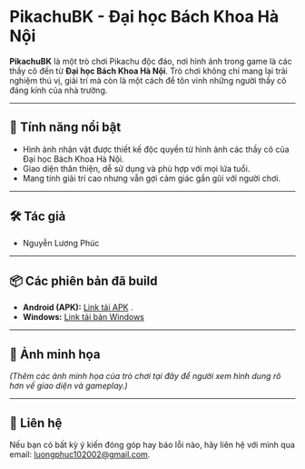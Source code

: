# PikachuBK - Đại học Bách Khoa Hà Nội

**PikachuBK** là một trò chơi Pikachu độc đáo, nơi hình ảnh trong game là các thầy cô đến từ **Đại học Bách Khoa Hà Nội**. Trò chơi không chỉ mang lại trải nghiệm thú vị, giải trí mà còn là một cách để tôn vinh những người thầy cô đáng kính của nhà trường.

---

## 🌟 **Tính năng nổi bật**
- Hình ảnh nhân vật được thiết kế độc quyền từ hình ảnh các thầy cô của Đại học Bách Khoa Hà Nội.
- Giao diện thân thiện, dễ sử dụng và phù hợp với mọi lứa tuổi.
- Mang tính giải trí cao nhưng vẫn gợi cảm giác gần gũi với người chơi.

---

## 🛠 **Tác giả**
- Nguyễn Lương Phúc

---

## 📦 **Các phiên bản đã build**
- **Android (APK):** [Link tải APK](https://github.com/Phucdz7/PikachuBK/blob/main/Build/PikachuBK.apk) .
- **Windows:** [Link tải bản Windows](https://github.com/Phucdz7/PikachuBK/tree/main/Build/PikachuBk)

---

## 📸 **Ảnh minh họa**
*(Thêm các ảnh minh họa của trò chơi tại đây để người xem hình dung rõ hơn về giao diện và gameplay.)*

---

## 📢 **Liên hệ**
Nếu bạn có bất kỳ ý kiến đóng góp hay báo lỗi nào, hãy liên hệ với mình qua email: [luongphuc102002@gmail.com](mailto:luongphuc102002@gmail.com).
